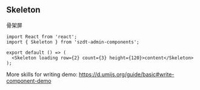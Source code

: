 
## Skeleton

骨架屏

```tsx
import React from 'react';
import { Skeleton } from 'szdt-admin-components';

export default () => (
  <Skeleton loading row={2} count={3} height={120}>content</Skeleton>
);
```

More skills for writing demo: https://d.umijs.org/guide/basic#write-component-demo
